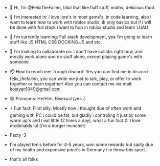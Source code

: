 - 👋 Hi, I’m @FelixTheFallen, Idiot that like fluff stuff, moths, delicious food.
- 👀 I’m interested in: I love lore's in most game's, in code learning, also i want to learn how to work with roblox studio, ik only basics but if i will be done with full stack i want to hop in roblox studio and learn LUAU
- 🌱 I’m currently learning: Full stack development, yea I'm going to learn stuff like JS HTML CSS DOCKING.JS and etc.
- 💞️ I’m looking to collaborate on: I don't have collabs right now, and mostly work alone and do stuff alone, except playing game's with someone.
- 📫 How to reach me: Trough discord! Yes you can find me in discord felix_thefallen, you can write me just to talk, play, or offer to work together or learn together! Also you can contact me via mail: kostyan1049@gmail.com
- 😄 Pronouns: He/Him, Bisexual (yes..)
- ⚡ Fun fact: First silly: Mostly how i thought due of often work and gaming with PC i could be fat, but gladly i controling it just by some warm up's and I eat little (2 times a day), what a fun fact 2: I love mcdonalds lol (i'm a burger muncher)
- Facty :3
- I'm played tenis before for 4-5 years, won some rewards but sadly due of my health and expensive price's in Germany i'm threw this sport..

- that's all folks

<!---
FelixTheFallen/FelixTheFallen is a ✨ special ✨ repository because its `README.md` (this file) appears on your GitHub profile.
You can click the Preview link to take a look at your changes.
--->
